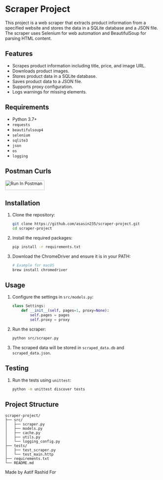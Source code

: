 # Scraper Project

This project is a web scraper that extracts product information from a specified website and stores the data in a SQLite database and a JSON file. The scraper uses Selenium for web automation and BeautifulSoup for parsing HTML content.

## Features

- Scrapes product information including title, price, and image URL.
- Downloads product images.
- Stores product data in a SQLite database.
- Saves product data to a JSON file.
- Supports proxy configuration.
- Logs warnings for missing elements.

## Requirements

- Python 3.7+
- `requests`
- `beautifulsoup4`
- `selenium`
- `sqlite3`
- `json`
- `os`
- `logging`
## Postman Curls
[<img src="https://run.pstmn.io/button.svg" alt="Run In Postman" style="width: 128px; height: 32px;">](https://app.getpostman.com/run-collection/23117922-34380fb6-23d9-41b4-a7ab-a4784cce4fd8?action=collection%2Ffork&source=rip_markdown&collection-url=entityId%3D23117922-34380fb6-23d9-41b4-a7ab-a4784cce4fd8%26entityType%3Dcollection%26workspaceId%3Dbfa5b207-2c60-4a90-b59d-fb4e1a2cab23#?env%5BNew%20Environment%5D=W3sia2V5IjoiYXV0aCIsInZhbHVlIjoiIiwidHlwZSI6ImRlZmF1bHQiLCJlbmFibGVkIjp0cnVlLCJzZXNzaW9uVmFsdWUiOiJCZWFyZXIgeW91cl9zdGF0aWNfdG9rZW4iLCJjb21wbGV0ZVNlc3Npb25WYWx1ZSI6IkJlYXJlciB5b3VyX3N0YXRpY190b2tlbiIsInNlc3Npb25JbmRleCI6MH1d)
## Installation

1. Clone the repository:
    ```sh
    git clone https://github.com/asasin235/scraper-project.git
    cd scraper-project
    ```

2. Install the required packages:
    ```sh
    pip install -r requirements.txt
    ```

3. Download the ChromeDriver and ensure it is in your PATH:
    ```sh
    # Example for macOS
    brew install chromedriver
    ```

## Usage

1. Configure the settings in `src/models.py`:
    ```python
    class Settings:
        def __init__(self, pages=1, proxy=None):
            self.pages = pages
            self.proxy = proxy
    ```

2. Run the scraper:
    ```sh
    python src/scraper.py
    ```

3. The scraped data will be stored in `scraped_data.db` and `scraped_data.json`.

## Testing

1. Run the tests using `unittest`:
    ```sh
    python -m unittest discover tests
    ```

## Project Structure

```
scraper-project/
├── src/
│   ├── scraper.py
│   ├── models.py
│   ├── cache.py
│   ├── utils.py
│   └── logging_config.py
├── tests/
│   ├── test_scraper.py
│   └── test_main.http
├── requirements.txt
└── README.md
```

Made by Aatif Rashid For 